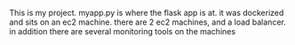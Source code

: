 This is my project.
myapp.py is where the flask app is at.
it was dockerized and sits on an ec2 machine.
there are 2 ec2 machines, and a load balancer.
in addition there are several monitoring tools on the machines

